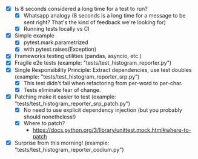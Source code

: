 - [x] Is 8 seconds considered a long time for a test to run?
   - [x] Whatsapp analogy (8 seconds is a long time for a message to be sent right? That's the kind of feedback we're looking for)
   - [x] Running tests locally vs CI
- [x] Simple example
  - [x] pytest.mark.parametrized
  - [x] with pytest.raises(Exception)
- [x] Frameworks testing utilities (pandas, asyncio, etc.)
- [x] Fragile e2e tests (example: "tests/test_histogram_reporter.py") 
- [x] Single Responsibility Principle: Extract dependencies, use test doubles (example: "tests/test_histogram_reporter_srp.py")
   - [x] This test didn't fail when refactoring from per-word to per-char.
   - [x] Tests eliminate fear of change.
- [x] Patching make it easier to test (example: "tests/test_histogram_reporter_srp_patch.py")
  - [x] No need to use explicit dependency injection (but you probably should nonetheless!)
  - [x] Where to patch?
    - https://docs.python.org/3/library/unittest.mock.html#where-to-patch
- [x] Surprise from this morning! (example: "tests/test_histogram_reporter_codium.py")